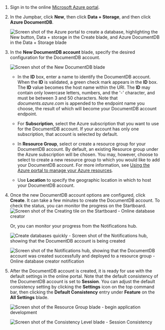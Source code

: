 1. Sign in to the online [Microsoft Azure portal](https://portal.azure.com/).
2. In the Jumpbar, click **New**, then click **Data + Storage**, and then click **Azure DocumentDB**.
   
   ![Screen shot of the Azure portal  to create a database, highlighting the New button, Data + storage in the Create blade, and Azure DocumentDB in the Data + Storage blade](./media/documentdb-create-dbaccount/create-nosql-db-databases-json-tutorial-1.png)  
3. In the **New DocumentDB account** blade, specify the desired configuration for the DocumentDB account.
   
    ![Screen shot of the New DocumentDB blade](./media/documentdb-create-dbaccount/create-nosql-db-databases-json-tutorial-2.png)

    - In the **ID** box, enter a name to identify the DocumentDB account.  When the **ID** is validated, a green check mark appears in the **ID** box. The **ID** value becomes the host name within the URI. The **ID** may contain only lowercase letters, numbers, and the '-' character, and must be between 3 and 50 characters. Note that *documents.azure.com* is appended to the endpoint name you choose, the result of which will become your DocumentDB account endpoint.

    - For **Subscription**, select the Azure subscription that you want to use for the DocumentDB account. If your account has only one subscription, that account is selected by default.

    - In **Resource Group**, select or create a resource group for your DocumentDB account.  By default, an existing Resource group under the Azure subscription will be chosen.  You may, however, choose to select to create a new resource group to which you would like to add your DocumentDB account. For more information, see [Using the Azure portal to manage your Azure resources](resource-group-portal.md).

    - Use **Location** to specify the geographic location in which to host your DocumentDB account.   

1. Once the new DocumentDB account options are configured, click **Create**.  It can take a few minutes to create the DocumentDB account.  To check the status, you can monitor the progress on the Startboard.  
   ![Screen shot of the Creating tile on the Startboard - Online database creator](./media/documentdb-create-dbaccount/create-nosql-db-databases-json-tutorial-3.png)  
   
   Or, you can monitor your progress from the Notifications hub.  
   
   ![Create databases quickly - Screen shot of the Notifications hub, showing that the DocumentDB account is being created](./media/documentdb-create-dbaccount/create-nosql-db-databases-json-tutorial-4.png)  
   
   ![Screen shot of the Notifications hub, showing that the DocumentDB account was created successfully and deployed to a resource group - Online database creator notification](./media/documentdb-create-dbaccount/create-nosql-db-databases-json-tutorial-5.png)
2. After the DocumentDB account is created, it is ready for use with the default settings in the online portal. Note that the default consistency of the DocumentDB account is set to **Session**.  You can adjust the default consistency setting by clicking the **Settings** icon on the top command bar, then clicking the **Default Consistency** entry under **Feature** on the **All Settings** blade.
   
   ![Screen shot of the Resource Group blade - begin application development](./media/documentdb-create-dbaccount/create-nosql-db-databases-json-tutorial-6.png)  
   
   ![Screen shot of the Consistency Level blade - Session Consistency](./media/documentdb-create-dbaccount/create-nosql-db-databases-json-tutorial-7.png)  

[How to: Create a DocumentDB account]: #Howto
[Next steps]: #NextSteps
[documentdb-manage]:../articles/documentdb/documentdb-manage.md
